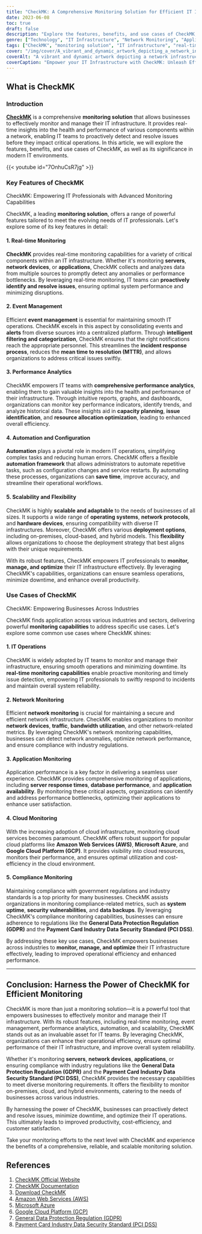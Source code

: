 ```yaml
---
title: "CheckMK: A Comprehensive Monitoring Solution for Efficient IT Infrastructure Management"
date: 2023-06-08
toc: true
draft: false
description: "Explore the features, benefits, and use cases of CheckMK, a comprehensive monitoring solution for proactive IT infrastructure management."
genre: ["Technology", "IT Infrastructure", "Network Monitoring", "Application Monitoring", "IT Operations", "Performance Analytics", "Automation", "Event Management", "Scalability", "Flexibility"]
tags: ["CheckMK", "monitoring solution", "IT infrastructure", "real-time monitoring", "event management", "performance analytics", "automation", "scalability", "flexibility", "IT operations", "network monitoring", "application monitoring", "performance optimization", "proactive monitoring", "incident response", "capacity planning", "resource allocation", "configuration management", "IT efficiency", "infrastructure management", "comprehensive monitoring solution", "proactive IT infrastructure management", "network performance analytics", "automation framework", "IT infrastructure scalability", "event management platform", "real-time performance monitoring", "application performance optimization", "cloud monitoring services", "compliance monitoring solution"]
cover: "/img/cover/A_vibrant_and_dynamic_artwork_depicting_a_network_infrastru.png"
coverAlt: "A vibrant and dynamic artwork depicting a network infrastructure with monitoring indicators and analytics."
coverCaption: "Empower your IT Infrastructure with CheckMK: Unleash Efficiency and Reliability!"
---
```


## What is CheckMK

### Introduction

[**CheckMK**](https://checkmk.com/download) is a comprehensive **monitoring solution** that allows businesses to effectively monitor and manage their IT infrastructure. It provides real-time insights into the health and performance of various components within a network, enabling IT teams to proactively detect and resolve issues before they impact critical operations. In this article, we will explore the features, benefits, and use cases of CheckMK, as well as its significance in modern IT environments.

{{< youtube id="7OnhuCsR7jg" >}}

### Key Features of CheckMK

CheckMK: Empowering IT Professionals with Advanced Monitoring Capabilities

CheckMK, a leading **monitoring solution**, offers a range of powerful features tailored to meet the evolving needs of IT professionals. Let's explore some of its key features in detail:

#### 1. **Real-time Monitoring**

**CheckMK** provides real-time monitoring capabilities for a variety of critical components within an IT infrastructure. Whether it's monitoring **servers**, **network devices**, or **applications**, CheckMK collects and analyzes data from multiple sources to promptly detect any anomalies or performance bottlenecks. By leveraging real-time monitoring, IT teams can **proactively identify and resolve issues**, ensuring optimal system performance and minimizing disruptions.

#### 2. **Event Management**

Efficient **event management** is essential for maintaining smooth IT operations. CheckMK excels in this aspect by consolidating events and **alerts** from diverse sources into a centralized platform. Through **intelligent filtering and categorization**, CheckMK ensures that the right notifications reach the appropriate personnel. This streamlines the **incident response process**, reduces the **mean time to resolution (MTTR)**, and allows organizations to address critical issues swiftly.

#### 3. **Performance Analytics**

CheckMK empowers IT teams with **comprehensive performance analytics**, enabling them to gain valuable insights into the health and performance of their infrastructure. Through intuitive reports, graphs, and dashboards, organizations can monitor key performance indicators, identify trends, and analyze historical data. These insights aid in **capacity planning**, **issue identification**, and **resource allocation optimization**, leading to enhanced overall efficiency.

#### 4. **Automation and Configuration**

**Automation** plays a pivotal role in modern IT operations, simplifying complex tasks and reducing human errors. CheckMK offers a flexible **automation framework** that allows administrators to automate repetitive tasks, such as configuration changes and service restarts. By automating these processes, organizations can **save time**, improve accuracy, and streamline their operational workflows.

#### 5. **Scalability and Flexibility**

CheckMK is highly **scalable and adaptable** to the needs of businesses of all sizes. It supports a wide range of **operating systems**, **network protocols**, and **hardware devices**, ensuring compatibility with diverse IT infrastructures. Moreover, CheckMK offers various **deployment options**, including on-premises, cloud-based, and hybrid models. This **flexibility** allows organizations to choose the deployment strategy that best aligns with their unique requirements.

With its robust features, CheckMK empowers IT professionals to **monitor, manage, and optimize** their IT infrastructure effectively. By leveraging CheckMK's capabilities, organizations can ensure seamless operations, minimize downtime, and enhance overall productivity.

### Use Cases of CheckMK

CheckMK: Empowering Businesses Across Industries

CheckMK finds application across various industries and sectors, delivering powerful **monitoring capabilities** to address specific use cases. Let's explore some common use cases where CheckMK shines:

#### 1. **IT Operations**

CheckMK is widely adopted by IT teams to monitor and manage their infrastructure, ensuring smooth operations and minimizing downtime. Its **real-time monitoring capabilities** enable proactive monitoring and timely issue detection, empowering IT professionals to swiftly respond to incidents and maintain overall system reliability.

#### 2. **Network Monitoring**

Efficient **network monitoring** is crucial for maintaining a secure and efficient network infrastructure. CheckMK enables organizations to monitor **network devices**, **traffic**, **bandwidth utilization**, and other network-related metrics. By leveraging CheckMK's network monitoring capabilities, businesses can detect network anomalies, optimize network performance, and ensure compliance with industry regulations.

#### 3. **Application Monitoring**

Application performance is a key factor in delivering a seamless user experience. CheckMK provides comprehensive monitoring of applications, including **server response times**, **database performance**, and **application availability**. By monitoring these critical aspects, organizations can identify and address performance bottlenecks, optimizing their applications to enhance user satisfaction.

#### 4. **Cloud Monitoring**

With the increasing adoption of cloud infrastructure, monitoring cloud services becomes paramount. CheckMK offers robust support for popular cloud platforms like **Amazon Web Services (AWS)**, **Microsoft Azure**, and **Google Cloud Platform (GCP)**. It provides visibility into cloud resources, monitors their performance, and ensures optimal utilization and cost-efficiency in the cloud environment.

#### 5. **Compliance Monitoring**

Maintaining compliance with government regulations and industry standards is a top priority for many businesses. CheckMK assists organizations in monitoring compliance-related metrics, such as **system uptime**, **security vulnerabilities**, and **data backups**. By leveraging CheckMK's compliance monitoring capabilities, businesses can ensure adherence to regulations like the **General Data Protection Regulation (GDPR)** and the **Payment Card Industry Data Security Standard (PCI DSS)**.

By addressing these key use cases, CheckMK empowers businesses across industries to **monitor, manage, and optimize** their IT infrastructure effectively, leading to improved operational efficiency and enhanced performance.

______

## Conclusion: Harness the Power of CheckMK for Efficient Monitoring

CheckMK is more than just a monitoring solution—it is a powerful tool that empowers businesses to effectively monitor and manage their IT infrastructure. With its robust features, including real-time monitoring, event management, performance analytics, automation, and scalability, CheckMK stands out as an invaluable asset for IT teams. By leveraging CheckMK, organizations can enhance their operational efficiency, ensure optimal performance of their IT infrastructure, and improve overall system reliability.

Whether it's monitoring **servers**, **network devices**, **applications**, or ensuring compliance with industry regulations like the **General Data Protection Regulation (GDPR)** and the **Payment Card Industry Data Security Standard (PCI DSS)**, CheckMK provides the necessary capabilities to meet diverse monitoring requirements. It offers the flexibility to monitor on-premises, cloud, and hybrid environments, catering to the needs of businesses across various industries.

By harnessing the power of CheckMK, businesses can proactively detect and resolve issues, minimize downtime, and optimize their IT operations. This ultimately leads to improved productivity, cost-efficiency, and customer satisfaction.

Take your monitoring efforts to the next level with CheckMK and experience the benefits of a comprehensive, reliable, and scalable monitoring solution.

## References

1. [CheckMK Official Website](https://checkmk.com)
2. [CheckMK Documentation](https://checkmk.com/documentation)
3. [Download CheckMK](https://checkmk.com/download)
4. [Amazon Web Services (AWS)](https://aws.amazon.com)
5. [Microsoft Azure](https://azure.microsoft.com)
6. [Google Cloud Platform (GCP)](https://cloud.google.com)
7. [General Data Protection Regulation (GDPR)](https://gdpr.eu)
8. [Payment Card Industry Data Security Standard (PCI DSS)](https://pcisecuritystandards.org)

